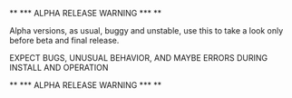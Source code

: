 ** *** ALPHA RELEASE WARNING *** **

Alpha versions, as usual, buggy and unstable, use this to take a look only before beta and final release.

EXPECT BUGS, UNUSUAL BEHAVIOR, AND MAYBE ERRORS DURING INSTALL AND OPERATION

** *** ALPHA RELEASE WARNING *** **
